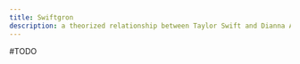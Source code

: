 ```yaml
---
title: Swiftgron
description: a theorized relationship between Taylor Swift and Dianna Agron
---
```

#TODO 